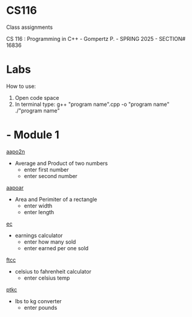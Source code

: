 # CS116
Class assignments

CS 116 : Programming in C++ - Gompertz P. - SPRING 2025 - SECTION# 16836

# Labs
How to use:
1. Open code space
2. In terminal type: 
  g++ "program name".cpp -o "program name"
  ./"program name"

# - Module 1
   
<u>aapo2n</u>
- Average and Product of two numbers
  - enter first number
  - enter second number

<u>aapoar</u>
- Area and Perimiter of a rectangle
  - enter width
  - enter length

<u>ec</u>
- earnings calculator
  - enter how many sold
  - enter earned per one sold

<u>ftcc</u>
- celsius to fahrenheit calculator
  - enter celsius temp

<u>ptkc</u>
- lbs to kg converter
  - enter pounds 
